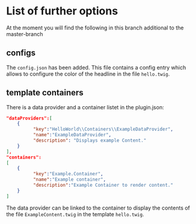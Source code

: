 # List of further options
At the moment you will find the following in this branch additional to the master-branch

## configs
The `config.json` has been added. This file contains a config entry which allows to configure the color of the headline in the file `hello.twig`.

## template containers
There is a data provider and a container listet in the plugin.json:
```json
"dataProviders":[
    {
          "key":"HelloWorld\\Containers\\ExampleDataProvider",
          "name":"ExampleDataProvider",
          "description": "Displays example Content."
    }
],
"containers":
[
    {
          "key":"Example.Container",
          "name":"Example container",
          "description":"Example Container to render content."
    }
]
```
The data provider can be linked to the container to display the contents of the file `ExampleContent.twig` in the template `hello.twig`.